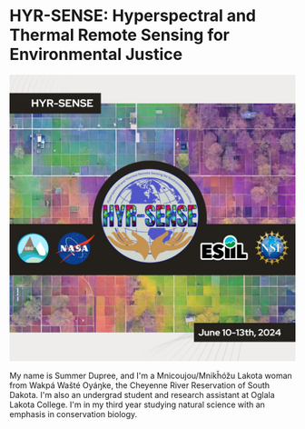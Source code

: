 # HYR-SENSE: Hyperspectral and Thermal Remote Sensing for Environmental Justice
![](./assets/esiil_content/Hyrsense.jpeg)



My name is Summer Dupree, and I'm a Mnicoujou/Mnikȟóžu Lakota woman from Wakpá Wašté Oyáŋke, the Cheyenne River Reservation of South Dakota. I'm also an undergrad student and research assistant at Oglala Lakota College. I'm in my third year studying natural science with an emphasis in conservation biology.

